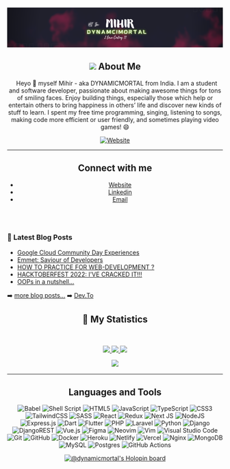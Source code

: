 <!--Copyright 2021 Mihir aka DYNAMICMORTAL <https://www.github.com/DYNAMICMORTAL>

Licensed under the Apache License, Version 2.0(the "License");
you may not use this file except in compliance with the License.
You may obtain a copy of the License at

http://www.apache.org/licenses/LICENSE-2.0

Unless required by applicable law or agreed to in writing, software
distributed under the License is distributed on an "AS IS" BASIS,
    WITHOUT WARRANTIES OR CONDITIONS OF ANY KIND, either express or implied.
    See the License for the specific language governing permissions and
limitations under the License.
-->
<div align = "center">

<p align="center">
    <a href="https://www.github.com/DYNAMICMORTAL">
        <img src="./banner.png" />
    </a>
</p>
    
## <img src="https://emojis.slackmojis.com/emojis/images/1531849430/4246/blob-sunglasses.gif?1531849430" width="30"/> About Me
&nbsp;
Heyo 👋 myself Mihir - aka DYNAMICMORTAL from India. I am a student and software developer, passionate about making awesome things for tons of smiling faces. Enjoy building things, especially those which help or entertain others to bring happiness in others’ life and discover new kinds of stuff to learn. I spent my free time programming, singing, listening to songs, making code more efficient or user friendly, and sometimes playing video games! 😄
    
[![Website](https://img.shields.io/badge/AMihir-UP-blue?style=for-the-badge&logo=appveyor)](https://linktr.ee/Aminmihir)

---
## Connect with me
- [Website](https://linktr.ee/Aminmihir)
- [Linkedin](https://linkedin.com/in/mihiramin13)
- [Email](mailto:mihiramin2004@gmail.com)

<br />
<br />
</div>

### 📕 Latest Blog Posts

<!-- BLOG-POST-LIST:START -->
- [Google Cloud Community Day Experiences ](https://medium.com/@mihiramin/cloud-community-day-experiences-a95f472f7fa7)
- [Emmet: Saviour of Developers](https://dev.to/dynamicmortal/emmet-saviour-of-developers-3l83)
- [HOW TO PRACTICE FOR WEB-DEVELOPMENT ?](https://dev.to/dynamicmortal/how-to-practice-for-web-development--56pc)
- [HACKTOBERFEST 2022: I'VE CRACKED IT!!!](https://dev.to/dynamicmortal/hacktoberfest-2022-ive-cracked-it-23c5)
- [OOPs in a nutshell...](https://dev.to/dynamicmortal/oops-in-a-nutshell-c78)
<!-- BLOG-POST-LIST:END -->

➡️ [more blog posts...](https://medium.com/@mihiramin/)
➡️ [Dev.To](https://dev.to/dynamicmortal)

<div align = "center">

## 🔖 My Statistics
&nbsp;
<p align="center">
    <a href="https://github.com/DYNAMICMORTAL/">
        <img src="https://github-readme-stats.vercel.app/api?username=DYNAMICMORTAL&hide=issues,prs&count_private=true&show_owner=true&show_icons=true&bg_color=0d1117&title_color=ffffff&text_color=ffffff&icon_color=db1cff&hide_border=true/" />
    </a>
    <a href="https://github.com/DYNAMICMORTAL/">
        <img src="https://github-readme-stats.vercel.app/api/top-langs/?username=DYNAMICMORTAL&layout=compact&count_private=true&langs_count=8&card_width=445&bg_color=0d1117&title_color=ffffff&text_color=ffffff&icon_color=db1cff&hide_border=true/" />
    </a>
    <a href="https://github.com/DYNAMCIMORTAL/">
        <img src="https://github-readme-streak-stats.herokuapp.com/?user=DYNAMICMORTAL&hide_border=true&background=0D1117&currStreakLabel=FFFFFF&sideLabels=FFFFFF&currStreakNum=FFFFFF&dates=FFFFFF&sideNums=FFFFFF&fire=db1cff&ring=db1cff&stroke=FFFFFFFF)](https://git.io/streak-stats" />
</p>
<a href="https://www.buymeacoffee.com/mihiramin/"><img src="https://media4.giphy.com/media/TDQOtnWgsBx99cNoyH/giphy.gif" width="75"/></a>

---
## Languages and Tools
![Babel](https://img.shields.io/badge/Babel-F9DC3e?style=for-the-badge&logo=babel&logoColor=black)
![Shell Script](https://img.shields.io/badge/shell_script-%23121011.svg?style=for-the-badge&logo=gnu-bash&logoColor=white)
![HTML5](https://img.shields.io/badge/html5-%23E34F26.svg?style=for-the-badge&logo=html5&logoColor=white)
![JavaScript](https://img.shields.io/badge/javascript-%23323330.svg?style=for-the-badge&logo=javascript&logoColor=%23F7DF1E)
![TypeScript](https://img.shields.io/badge/typescript-%23007ACC.svg?style=for-the-badge&logo=typescript&logoColor=white)
![CSS3](https://img.shields.io/badge/css3-%231572B6.svg?style=for-the-badge&logo=css3&logoColor=white)
![TailwindCSS](https://img.shields.io/badge/tailwindcss-%2338B2AC.svg?style=for-the-badge&logo=tailwind-css&logoColor=white)
![SASS](https://img.shields.io/badge/SASS-hotpink.svg?style=for-the-badge&logo=SASS&logoColor=white)
![React](https://img.shields.io/badge/react-%2320232a.svg?style=for-the-badge&logo=react&logoColor=%2361DAFB)
![Redux](https://img.shields.io/badge/redux-%23593d88.svg?style=for-the-badge&logo=redux&logoColor=white)
![Next JS](https://img.shields.io/badge/Next-black?style=for-the-badge&logo=next.js&logoColor=white)
![NodeJS](https://img.shields.io/badge/node.js-6DA55F?style=for-the-badge&logo=node.js&logoColor=white)
![Express.js](https://img.shields.io/badge/express.js-%23404d59.svg?style=for-the-badge&logo=express&logoColor=%2361DAFB)
![Dart](https://img.shields.io/badge/dart-%230175C2.svg?style=for-the-badge&logo=dart&logoColor=white)
![Flutter](https://img.shields.io/badge/Flutter-%2302569B.svg?style=for-the-badge&logo=Flutter&logoColor=white)
![PHP](https://img.shields.io/badge/php-%23777BB4.svg?style=for-the-badge&logo=php&logoColor=white)
![Laravel](https://img.shields.io/badge/laravel-%23FF2D20.svg?style=for-the-badge&logo=laravel&logoColor=white)
![Python](https://img.shields.io/badge/python-3670A0?style=for-the-badge&logo=python&logoColor=ffdd54)
![Django](https://img.shields.io/badge/django-%23092E20.svg?style=for-the-badge&logo=django&logoColor=white)
![DjangoREST](https://img.shields.io/badge/DJANGO-REST-ff1709?style=for-the-badge&logo=django&logoColor=white&color=ff1709&labelColor=gray)
![Vue.js](https://img.shields.io/badge/vuejs-%2335495e.svg?style=for-the-badge&logo=vuedotjs&logoColor=%234FC08D)
![Figma](https://img.shields.io/badge/figma-%23F24E1E.svg?style=for-the-badge&logo=figma&logoColor=white)
![Neovim](https://img.shields.io/badge/NeoVim-%2357A143.svg?&style=for-the-badge&logo=neovim&logoColor=white)
![Vim](https://img.shields.io/badge/VIM-%2311AB00.svg?style=for-the-badge&logo=vim&logoColor=white)
![Visual Studio Code](https://img.shields.io/badge/Visual%20Studio%20Code-0078d7.svg?style=for-the-badge&logo=visual-studio-code&logoColor=white)
![Git](https://img.shields.io/badge/git-%23F05033.svg?style=for-the-badge&logo=git&logoColor=white)
![GitHub](https://img.shields.io/badge/github-%23121011.svg?style=for-the-badge&logo=github&logoColor=white)
![Docker](https://img.shields.io/badge/docker-%230db7ed.svg?style=for-the-badge&logo=docker&logoColor=white)
![Heroku](https://img.shields.io/badge/heroku-%23430098.svg?style=for-the-badge&logo=heroku&logoColor=white)
![Netlify](https://img.shields.io/badge/netlify-%23000000.svg?style=for-the-badge&logo=netlify&logoColor=#00C7B7)
![Vercel](https://img.shields.io/badge/vercel-%23000000.svg?style=for-the-badge&logo=vercel&logoColor=white)
![Nginx](https://img.shields.io/badge/nginx-%23009639.svg?style=for-the-badge&logo=nginx&logoColor=white)
![MongoDB](https://img.shields.io/badge/MongoDB-%234ea94b.svg?style=for-the-badge&logo=mongodb&logoColor=white)
![MySQL](https://img.shields.io/badge/mysql-%2300f.svg?style=for-the-badge&logo=mysql&logoColor=white)
![Postgres](https://img.shields.io/badge/postgres-%23316192.svg?style=for-the-badge&logo=postgresql&logoColor=white)
![GitHub Actions](https://img.shields.io/badge/githubactions-%232671E5.svg?style=for-the-badge&logo=githubactions&logoColor=white)
    
[![@dynamicmortal's Holopin board](https://holopin.me/dynamicmortal)](https://holopin.io/@dynamicmortal)
</div>

[website]: https://dynamicmortal.github.io/template_portfolio/
[linktree]: https://linktr.ee/Aminmihir
[coffee]: https://www.buymeacoffee.com/mihiramin
[twitter]: https://twitter.com/SAKKRATE
[youtube]: https://www.youtube.com/channel/UCTRkk4Ly8-5OSHGJ-yK3fLw
[instagram]: https://instagram.com/marshal_op
[linkedin]: https://linkedin.com/in/mihiramin13
